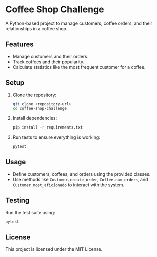 # Coffee Shop Challenge

A Python-based project to manage customers, coffee orders, and their relationships in a coffee shop.

## Features

- Manage customers and their orders.
- Track coffees and their popularity.
- Calculate statistics like the most frequent customer for a coffee.

## Setup

1. Clone the repository:
   ```bash
   git clone <repository-url>
   cd coffee-shop-challenge
   ```

2. Install dependencies:
   ```bash
   pip install -r requirements.txt
   ```

3. Run tests to ensure everything is working:
   ```bash
   pytest
   ```

## Usage

- Define customers, coffees, and orders using the provided classes.
- Use methods like `Customer.create_order`, `Coffee.num_orders`, and `Customer.most_aficionado` to interact with the system.

## Testing

Run the test suite using:
```bash
pytest
```

## License

This project is licensed under the MIT License.
